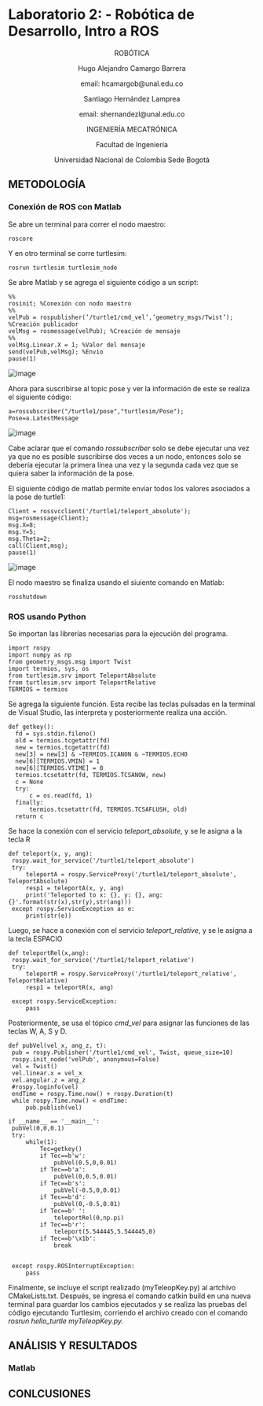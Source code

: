 # Laboratorio 2: - Robótica de Desarrollo, Intro a ROS

<p align="center">
ROBÓTICA

<p align="center">
Hugo Alejandro Camargo Barrera
<p align="center">
email: hcamargob@unal.edu.co

<p align="center">
Santiago Hernández Lamprea
<p align="center">
email: shernandezl@unal.edu.co


<p align="center">
INGENIERÍA MECATRÓNICA
<p align="center">
Facultad de Ingeniería
<p align="center">
Universidad Nacional de Colombia Sede Bogotá

  
## METODOLOGÍA
### Conexión de ROS con Matlab
  
  Se abre un terminal para correr el nodo maestro:
  ```
  roscore
  ```
  Y en otro terminal se corre turtlesim:
  ```
  rosrun turtlesim turtlesim_node
  ```
  Se abre Matlab y se agrega el siguiente código a un script:
  ```
  %%
  rosinit; %Conexión con nodo maestro
  %%
  velPub = rospublisher(’/turtle1/cmd_vel’,’geometry_msgs/Twist’); %Creación publicador
  velMsg = rosmessage(velPub); %Creación de mensaje
  %%
  velMsg.Linear.X = 1; %Valor del mensaje
  send(velPub,velMsg); %Envio
  pause(1)
  ```
![image](https://user-images.githubusercontent.com/112737454/191142753-adc60d73-4629-47cb-9581-482967ecd7ca.png)
  
  Ahora para suscribirse al topic pose y ver la información de este se realiza el siguiente código:
  ```
  a=rossubscriber("/turtle1/pose","turtlesim/Pose");
  Pose=a.LatestMessage
  ```
![image](https://user-images.githubusercontent.com/112737454/191142674-48eeb2b1-08ac-4641-83f8-4014e3871376.png)

  
  Cabe aclarar que el comando *rossubscriber* solo se debe ejecutar una vez ya que no es posible suscribirse dos veces a un nodo, entonces solo se debería ejecutar la primera línea una vez y la segunda cada vez que se quiera saber la información de la pose.
 
  El siguiente código de matlab permite enviar todos los valores asociados a la pose de turtle1:
  ```
  Client = rossvcclient('/turtle1/teleport_absolute');
  msg=rosmessage(Client);
  msg.X=8;
  msg.Y=5;
  msg.Theta=2;
  call(Client,msg);
  pause(1)
  ```

  ![image](https://user-images.githubusercontent.com/112737454/191140466-a16614ba-a854-49d7-ba1e-ba527bece21b.png)
  
  
  El nodo maestro se finaliza usando el siuiente comando en Matlab:
  ```
  rosshutdown
  ```
  
### ROS usando Python
  
Se importan las librerías necesarias para la ejecución del programa.
  ``` 
import rospy
import numpy as np
from geometry_msgs.msg import Twist 
import termios, sys, os
from turtlesim.srv import TeleportAbsolute
from turtlesim.srv import TeleportRelative
TERMIOS = termios
  ```
  Se agrega la siguiente función. Esta recibe las teclas pulsadas en la terminal de Visual Studio, las interpreta y posteriormente realiza una acción.
  ``` 
def getkey():
    fd = sys.stdin.fileno()
    old = termios.tcgetattr(fd)
    new = termios.tcgetattr(fd)
    new[3] = new[3] & ~TERMIOS.ICANON & ~TERMIOS.ECHO
    new[6][TERMIOS.VMIN] = 1
    new[6][TERMIOS.VTIME] = 0
    termios.tcsetattr(fd, TERMIOS.TCSANOW, new)
    c = None
    try:
        c = os.read(fd, 1)
    finally:
        termios.tcsetattr(fd, TERMIOS.TCSAFLUSH, old)
    return c
  ```
  Se hace la conexión con el servicio _teleport\_absolute_, y se le asigna a la tecla R
  ```
  def teleport(x, y, ang):
   rospy.wait_for_service('/turtle1/teleport_absolute')
   try:
       teleportA = rospy.ServiceProxy('/turtle1/teleport_absolute', TeleportAbsolute)
       resp1 = teleportA(x, y, ang)
       print('Teleported to x: {}, y: {}, ang: {}'.format(str(x),str(y),str(ang)))
   except rospy.ServiceException as e:
       print(str(e))
  ```
  Luego, se hace a conexión con el servicio _teleport\_relative_, y se le asigna a la tecla ESPACIO
  
  ```
  def teleportRel(x,ang):
   rospy.wait_for_service('/turtle1/teleport_relative')
   try:
       teleportR = rospy.ServiceProxy('/turtle1/teleport_relative', TeleportRelative)
       resp1 = teleportR(x, ang)
       
   except rospy.ServiceException:
       pass
  ```
  
 Posteriormente, se usa el tópico _cmd\_vel_ para asignar las funciones de las teclas W, A, S y D.
  
  ```
  def pubVel(vel_x, ang_z, t):
   pub = rospy.Publisher('/turtle1/cmd_vel', Twist, queue_size=10)
   rospy.init_node('velPub', anonymous=False)
   vel = Twist()
   vel.linear.x = vel_x
   vel.angular.z = ang_z
   #rospy.loginfo(vel)
   endTime = rospy.Time.now() + rospy.Duration(t)
   while rospy.Time.now() < endTime:
       pub.publish(vel)

if __name__ == '__main__':
   pubVel(0,0,0.1)
   try:
       while(1):
           Tec=getkey()
           if Tec==b'w':
               pubVel(0.5,0,0.01)
           if Tec==b'a':
               pubVel(0,0.5,0.01)
           if Tec==b's':
               pubVel(-0.5,0,0.01)
           if Tec==b'd':
               pubVel(0,-0.5,0.01)
           if Tec==b' ':
               teleportRel(0,np.pi)
           if Tec==b'r':
               teleport(5.544445,5.544445,0)
           if Tec==b'\x1b':
               break                    
           

   except rospy.ROSInterruptException:
       pass
  ```
Finalmente, se incluye el script realizado (myTeleopKey.py) al artchivo CMakeLists.txt. Después, se ingresa el comando catkin build en una nueva terminal para guardar los cambios ejecutados y se realiza las pruebas del código ejecutando Turtlesim, corriendo el archivo creado con el comando _rosrun hello\_turtle myTeleopKey.py._
                                    
## ANÁLISIS Y RESULTADOS
### Matlab
## CONLCUSIONES
